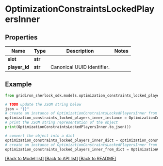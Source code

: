 # OptimizationConstraintsLockedPlayersInner


## Properties

Name | Type | Description | Notes
------------ | ------------- | ------------- | -------------
**slot** | **str** |  | 
**player_id** | **str** | Canonical UUID identifier. | 

## Example

```python
from gridiron_sherlock_sdk.models.optimization_constraints_locked_players_inner import OptimizationConstraintsLockedPlayersInner

# TODO update the JSON string below
json = "{}"
# create an instance of OptimizationConstraintsLockedPlayersInner from a JSON string
optimization_constraints_locked_players_inner_instance = OptimizationConstraintsLockedPlayersInner.from_json(json)
# print the JSON string representation of the object
print(OptimizationConstraintsLockedPlayersInner.to_json())

# convert the object into a dict
optimization_constraints_locked_players_inner_dict = optimization_constraints_locked_players_inner_instance.to_dict()
# create an instance of OptimizationConstraintsLockedPlayersInner from a dict
optimization_constraints_locked_players_inner_from_dict = OptimizationConstraintsLockedPlayersInner.from_dict(optimization_constraints_locked_players_inner_dict)
```
[[Back to Model list]](../README.md#documentation-for-models) [[Back to API list]](../README.md#documentation-for-api-endpoints) [[Back to README]](../README.md)


